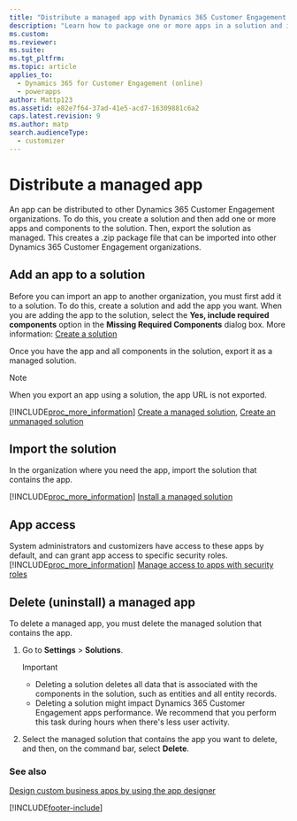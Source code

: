 ```yaml
---
title: "Distribute a managed app with Dynamics 365 Customer Engagement (on-premises)"
description: "Learn how to package one or more apps in a solution and import them into other environments. You can also delete a managed app that you no longer need."
ms.custom: 
ms.reviewer: 
ms.suite: 
ms.tgt_pltfrm: 
ms.topic: article
applies_to: 
  - Dynamics 365 for Customer Engagement (online)
  - powerapps
author: Mattp123
ms.assetid: e82e7f64-37ad-41e5-acd7-16309881c6a2
caps.latest.revision: 9
ms.author: matp
search.audienceType: 
  - customizer
---
```

# Distribute a managed app

An app can be distributed to other Dynamics 365 Customer Engagement organizations. To do this, you create a solution and then add one or more apps and components to the solution. Then, export the solution as managed. This creates a .zip package file that can be imported into other Dynamics 365 Customer Engagement organizations.  
  
## Add an app to a solution

Before you can import an app to another organization, you must first add it to a solution. To do this, create a solution and add the app you want. When you are adding the app to the solution, select the **Yes, include required components** option in the **Missing Required Components** dialog box. More information: [Create a solution](create-solution.md)

Once you have the app and all components in the solution, export it as a managed solution.
  
> [!NOTE]
>  When you export an app using a solution, the app URL is not exported.
  
 [!INCLUDE[proc_more_information](../includes/proc-more-information.md)] [Create a managed solution](../developer/create-install-update-managed-solution.md#create-a-managed-solution), [Create an unmanaged solution](../developer/create-export-import-unmanaged-solution.md#create-an-unmanaged-solution) 
  
## Import the solution

In the organization where you need the app, import the solution that contains the app.  
  
 [!INCLUDE[proc_more_information](../includes/proc-more-information.md)] [Install a managed solution](../developer/create-install-update-managed-solution.md#install-a-managed-solution)
  
## App access

 System administrators and customizers have access to these apps by default, and can grant app access to specific security roles. [!INCLUDE[proc_more_information](../includes/proc-more-information.md)] [Manage access to apps with security roles](../customize/manage-access-apps-security-roles.md)  
  
## Delete (uninstall) a managed app  

To delete a managed app, you must delete the managed solution that contains the app.

1. Go to **Settings** > **Solutions**.  
  
   > [!IMPORTANT]
   > - Deleting a solution deletes all data that is associated with the components in the solution, such as entities and all entity records.
   > - Deleting a solution might impact Dynamics 365 Customer Engagement apps performance. We recommend that you perform this task during hours when there's less user activity.

1. Select the managed solution that contains the app you want to delete, and then, on the command bar, select **Delete**.
  
### See also

 [Design custom business apps by using the app designer](design-custom-business-apps-using-app-designer.md)


[!INCLUDE[footer-include](../../../includes/footer-banner.md)]

